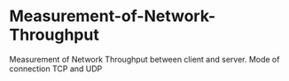 # Measurement-of-Network-Throughput
Measurement of Network Throughput between client and server. Mode of connection TCP and UDP
